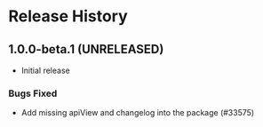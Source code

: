 # Release History

## 1.0.0-beta.1 (UNRELEASED)

- Initial release

### Bugs Fixed

- Add missing apiView and changelog into the package (#33575)
